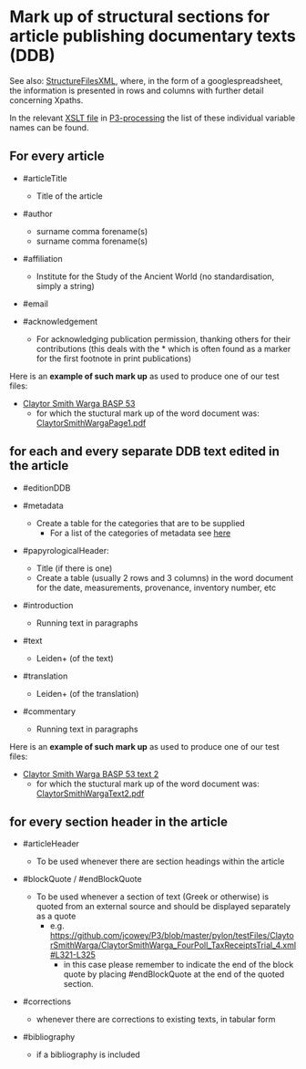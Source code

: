 # Mark up of structural sections for article publishing documentary texts (DDB)

See also: [StructureFilesXML](https://docs.google.com/spreadsheets/d/1HaacsPU44Rm4qXWzguBxXorc9F1S3N9HDxpgp-c9kHU/edit#gid=0), where, in the form of a googlespreadsheet, the information is presented in rows and columns with further detail concerning Xpaths.

In the relevant [XSLT file](https://github.com/hcayless/P3-processing/blob/main/xslt/process-tei.xsl#L12-L14) in [P3-processing](https://github.com/hcayless/P3-processing) the list of these individual variable names can be found.

## For every article
- #articleTitle
  - Title of the article

- #author
  - surname comma forename(s)
  - surname comma forename(s)
  
- #affiliation
  - Institute for the Study of the Ancient World (no standardisation, simply a string)
  
- #email

- #acknowledgement
  - For acknowledging publication permission, thanking others for their contributions (this deals with the * which is often found as a marker for the first footnote in print publications)

Here is an **example of such mark up** as used to produce one of our test files:

- [Claytor Smith Warga BASP 53](https://digi.ub.uni-heidelberg.de/editionService/viewer/text/p3test/ClaytorSmithWarga_FourPoll_TaxReceiptsTrial_4)
  - for which the stuctural mark up of the word document was: [ClaytorSmithWargaPage1.pdf](https://github.com/jcowey/P3/files/7389818/ClaytorSmithWargaPage1.pdf)


## for each and every separate DDB text edited in the article
- #editionDDB
- #metadata
  - Create a table for the categories that are to be supplied
    - For a list of the categories of metadata see [here](https://github.com/jcowey/P3/blob/master/guidelines/metadataMask.md)

- #papyrologicalHeader:
  - Title (if there is one)
  - Create a table (usually 2 rows and 3 columns) in the word document for the date, measurements, provenance, inventory number, etc

- #introduction
  - Running text in paragraphs

- #text
  - Leiden+ (of the text)
  
- #translation
  - Leiden+ (of the translation)
  
- #commentary
  - Running text in paragraphs

Here is an **example of such mark up** as used to produce one of our test files:

- [Claytor Smith Warga BASP 53 text 2](https://digi.ub.uni-heidelberg.de/editionService/viewer/text/p3test/ClaytorSmithWarga_FourPoll_TaxReceiptsTrial_4#ch_7)
  - for which the stuctural mark up of the word document was: [ClaytorSmithWargaText2.pdf](https://github.com/jcowey/P3/files/7596453/ClaytorSmithWargaText2.pdf)

## for every section header in the article
- #articleHeader
  - To be used whenever there are section headings within the article

- #blockQuote / #endBlockQuote
  - To be used whenever a section of text (Greek or otherwise) is quoted from an external source and should be displayed separately as a quote
    - e.g. https://github.com/jcowey/P3/blob/master/pylon/testFiles/ClaytorSmithWarga/ClaytorSmithWarga_FourPoll_TaxReceiptsTrial_4.xml#L321-L325
      - in this case please remember to indicate the end of the block quote by placing #endBlockQuote at the end of the quoted section.

- #corrections
  - whenever there are corrections to existing texts, in tabular form

- #bibliography
  - if a bibliography is included
